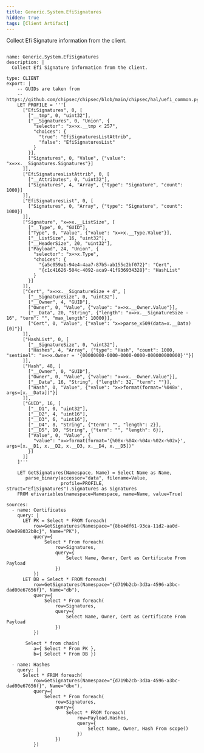 ```yaml
---
title: Generic.System.EfiSignatures
hidden: true
tags: [Client Artifact]
---
```


Collect Efi Signature information from the client.


<pre><code class="language-yaml">
name: Generic.System.EfiSignatures
description: |
  Collect Efi Signature information from the client.

type: CLIENT
export: |
    -- GUIDs are taken from
    -- https://github.com/chipsec/chipsec/blob/main/chipsec/hal/uefi_common.py
    LET PROFILE = '''[
      ["EfiSignatures", 0, [
        ["__tmp", 0, "uint32"],
        ["__Signatures", 0, "Union", {
          "selector": "x=&gt;x.__tmp &lt; 257",
          "choices": {
            "true": "EfiSignaturesListAttrib",
            "false": "EfiSignaturesList"
          }
        }],
        ["Signatures", 0, "Value", {"value": "x=&gt;x.__Signatures.Signatures"}]
      ]],
      ["EfiSignaturesListAttrib", 0, [
        ["__Attributes", 0, "uint32"],
        ["Signatures", 4, "Array", {"type": "Signature", "count": 1000}]
      ]],
      ["EfiSignaturesList", 0, [
        ["Signatures", 0, "Array", {"type": "Signature", "count": 1000}]
      ]],
      ["Signature", "x=&gt;x.__ListSize", [
        ["__Type", 0, "GUID"],
        ["Type", 0, "Value", {"value": "x=&gt;x.__Type.Value"}],
        ["__ListSize", 16, "uint32"],
        ["__HeaderSize", 20, "uint32"],
        ["Payload", 24, "Union", {
          "selector": "x=&gt;x.Type",
          "choices": {
            "{a5c059a1-94e4-4aa7-87b5-ab155c2bf072}": "Cert",
            "{c1c41626-504c-4092-aca9-41f936934328}": "HashList"
          }
        }]
      ]],
      ["Cert", "x=&gt;x.__SignatureSize + 4", [
        ["__SignatureSize", 0, "uint32"],
        ["__Owner", 4, "GUID"],
        ["Owner", 0, "Value", {"value": "x=&gt;x.__Owner.Value"}],
        ["__Data", 20, "String", {"length": "x=&gt;x.__SignatureSize - 16", "term": "", "max_length": 10000}],
        ["Cert", 0, "Value", {"value": "x=&gt;parse_x509(data=x.__Data)[0]"}]
      ]],
      ["HashList", 0, [
        ["__SignatureSize", 0, "uint32"],
        ["Hashes", 4, "Array", {"type": "Hash", "count": 1000, "sentinel": "x=&gt;x.Owner = '{00000000-0000-0000-0000-000000000000}'"}]
      ]],
      ["Hash", 48, [
        ["__Owner", 0, "GUID"],
        ["Owner", 0, "Value", {"value": "x=&gt;x.__Owner.Value"}],
        ["__Data", 16, "String", {"length": 32, "term": ""}],
        ["Hash", 0, "Value", {"value": "x=&gt;format(format='%048x', args=[x.__Data])"}]
      ]],
      ["GUID", 16, [
        ["__D1", 0, "uint32"],
        ["__D2", 4, "uint16"],
        ["__D3", 6, "uint16"],
        ["__D4", 8, "String", {"term": "", "length": 2}],
        ["__D5", 10, "String", {"term": "", "length": 6}],
        ["Value", 0, "Value", {
          "value": "x=&gt;format(format='{%08x-%04x-%04x-%02x-%02x}', args=[x.__D1, x.__D2, x.__D3, x.__D4, x.__D5])"
        }]
      ]]
    ]'''

    LET GetSignatures(Namespace, Name) = Select Name as Name,
       parse_binary(accessor="data", filename=Value,
                    profile=PROFILE, struct="EfiSignatures").Signatures as Signatures
    FROM efivariables(namespace=Namespace, name=Name, value=True)

sources:
  - name: Certificates
    query: |
      LET PK = Select * FROM foreach(
          row=GetSignatures(Namespace="{8be4df61-93ca-11d2-aa0d-00e098032b8c}", Name="PK"),
          query={
              Select * From foreach(
                  row=Signatures,
                  query={
                      Select Name, Owner, Cert as Certificate From Payload
                  })
          })
      LET DB = Select * FROM foreach(
          row=GetSignatures(Namespace="{d719b2cb-3d3a-4596-a3bc-dad00e67656f}", Name="db"),
          query={
              Select * From foreach(
                  row=Signatures,
                  query={
                      Select Name, Owner, Cert as Certificate From Payload
                  })
          })

       Select * from chain(
          a={ Select * From PK },
          b={ Select * From DB })

  - name: Hashes
    query: |
      Select * FROM foreach(
          row=GetSignatures(Namespace="{d719b2cb-3d3a-4596-a3bc-dad00e67656f}", Name="dbx"),
          query={
              Select * From foreach(
                  row=Signatures,
                  query={
                      Select * FROM foreach(
                          row=Payload.Hashes,
                          query={
                              Select Name, Owner, Hash From scope()
                          })
                  })
          })

</code></pre>

